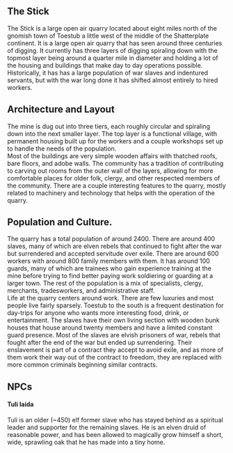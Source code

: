 
## The Stick 
  The Stick is a large open air quarry located about eight miles north of the 
gnomish town of Toestub a little west of the middle of the Shatterplate continent. It 
is a large open air quarry that has seen around three centuries of digging. It currently 
has three layers of digging spiraling down with the topmost layer being around a quarter 
mile in diameter and holding a lot of the housing and buildings that make day to day 
operations possible. Historically, it has has a large population of war slaves and 
indentured servants, but with the war long done it has shifted almost entirely to 
hired workers.

## Architecture and Layout
  The mine is dug out into three tiers, each roughly circular and spiraling down 
into the next smaller layer. The top layer is a functional village, with permanent 
housing built up for the workers and a couple workshops set up to handle the needs 
of the population.  
  Most of the buildings are very simple wooden affairs with thatched roofs, bare floors, 
and adobe walls. The community has a tradition of contributing to carving out 
rooms from the outer wall of the layers, allowing for more comfortable places for 
older folk, clergy, and other respected members of the community.
  There are a couple interesting features to the quarry, mostly related to machinery 
and technology that helps with the operation of the quarry.


## Population and Culture.
  The quarry has a total population of around 2400. There are around 400 slaves, many 
of which are elven rebels that continued to fight after the war but surrendered and 
accepted servitude over exile. There are around 600 workers with around 800 family 
members with them. It has around 100 guards, many of which are trainees who gain 
experience training at the mine before trying to find better paying work soldiering 
or guarding at a larger town. The rest of the population is a mix of specialists, 
clergy, merchants, tradesworkers, and administrative staff.  
  Life at the quarry centers around work. There are few luxuries and most people live 
fairly sparsely. Toestub to the south is a frequent destination for day-trips for 
anyone who wants more interesting food, drink, or entertainment. 
  The slaves have their own living section with wooden bunk houses that house around 
twenty members and have a limited constant guard presence. Most of the slaves are 
elvish prisoners of war, rebels that fought after the end of the war but ended up 
surrendering. Their enslavement is part of a contract they accept to avoid exile, 
and as more of them work their way out of the contract to freedom, they are replaced 
with more common criminals beginning similar contracts.  


## NPCs

#### Tuli Iaida
Tuli is an older (~450) elf former slave who has stayed behind as a spiritual leader 
and supporter for the remaining slaves. He is an elven druid of reasonable power, 
and has been allowed to magically grow himself a short, wide, sprawling oak that 
he has made into a tiny home. 
